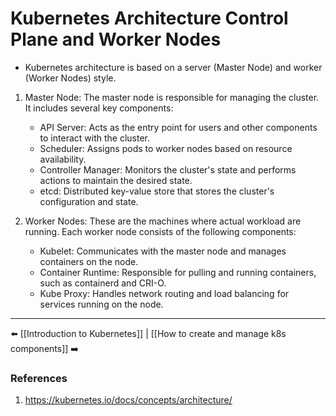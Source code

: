 # Kubernetes Architecture Control Plane and Worker Nodes

- Kubernetes architecture is based on a server (Master Node) and worker (Worker Nodes) style. 
1. Master Node: The master node is responsible for managing the cluster. It includes several key components:
    - API Server: Acts as the entry point for users and other components to interact with the cluster.
    - Scheduler: Assigns pods to worker nodes based on resource availability.
    - Controller Manager: Monitors the cluster's state and performs actions to maintain the desired state.
    - etcd: Distributed key-value store that stores the cluster's configuration and state.
2. Worker Nodes: These are the machines where actual workload are running. Each worker node consists of the following components:
    
    - Kubelet: Communicates with the master node and manages containers on the node.
    - Container Runtime: Responsible for pulling and running containers, such as containerd and CRI-O.
    - Kube Proxy: Handles network routing and load balancing for services running on the node.
---
⬅️ [[Introduction to Kubernetes]] | [[How to create and manage k8s components]] ➡️
### References
1. https://kubernetes.io/docs/concepts/architecture/